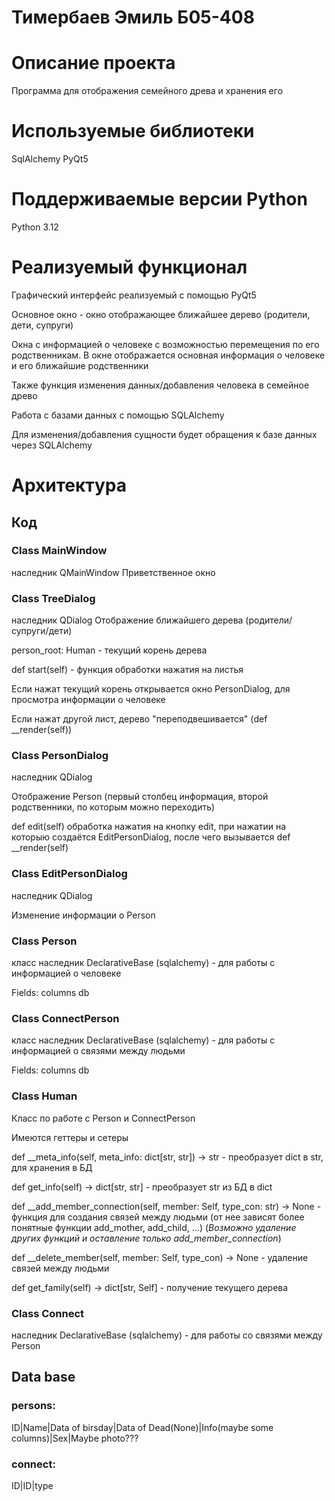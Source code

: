 # Тимербаев Эмиль Б05-408
# Описание проекта
Программа для отображения семейного древа и хранения его
# Используемые библиотеки
SqlAlchemy
PyQt5
# Поддерживаемые версии Python
Python 3.12
# Реализуемый функционал
Графический интерфейс реализуемый с помощью PyQt5

Основное окно - окно отображающее ближайшее дерево (родители, дети, супруги)

Окна с информацией о человеке с возможностью перемещения по его родственникам. В окне отображается основная информация о человеке и его ближайшие родственники

Также функция изменения данных/добавления человека в семейное древо

Работа с базами данных с помощью SQLAlchemy

Для изменения/добавления сущности будет обращения к базе данных через SQLAlchemy
# Архитектура
## Код
### Class MainWindow 
наследник QMainWindow
Приветственное окно
### Class TreeDialog
наследник QDialog
Отображение ближайшего дерева (родители/супруги/дети)

person_root: Human - текущий корень дерева

def start(self) - функция обработки нажатия на листья

Если нажат текущий корень открывается окно PersonDialog, для просмотра информации о человеке

Если нажат другой лист, дерево "переподвешивается" (def __render(self))
### Class PersonDialog
наследник QDialog

Отображение Person (первый столбец информация, второй родственники, по которым можно переходить)

def edit(self) обработка нажатия на кнопку edit, при нажатии на которыю создаётся EditPersonDialog, после чего вызывается def __render(self)
### Class EditPersonDialog
наследник QDialog

Изменение информации о Person
### Class Person
класс наследник DeclarativeBase (sqlalchemy) - для работы с информацией о человеке

Fields: columns db
### Class ConnectPerson
класс наследник DeclarativeBase (sqlalchemy) - для работы с информацией о связями между людьми

Fields: columns db
### Class Human
Класс по работе с Person и ConnectPerson

Имеются геттеры и сетеры

 def __meta_info(self, meta_info: dict[str, str]) -> str - преобразует dict в str, для хранения в БД
 
 def get_info(self) -> dict[str, str] - преобразует str из БД в dict
 
 def __add_member_connection(self, member: Self, type_con: str) -> None - функция для создания связей между людьми (от нее зависят более понятные функции add_mother, add_child, ...) (_Возможно удаление других функций и оставление только add_member_connection_)
 
 def __delete_member(self, member: Self, type_con) -> None - удаление связей между людьми

def get_family(self) -> dict[str, Self] - получение текущего дерева
### Class Connect 
наследник DeclarativeBase (sqlalchemy) - для работы со связями между Person
## Data base

### persons:

ID|Name|Data of birsday|Data of Dead(None)|Info(maybe some columns)|Sex|Maybe photo???

### connect:

ID|ID|type
